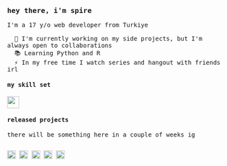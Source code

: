<samp>
  <h3>hey there, i'm spire</h3>

  <p align="left">
    I'm a 17 y/o web developer from Turkiye
    <br />
    <br />
    &nbsp;&nbsp;🔭 I'm currently working on my side projects, but I'm always open to collaborations
    <br />
    &nbsp;&nbsp;📚 Learning Python and R
    <br />
    &nbsp;&nbsp;⚡ In my free time I watch series and hangout with friends irl
  </p>

  <h4>my skill set</h4>
  <a href="https://skillicons.dev">
    <img height="28" src="https://skillicons.dev/icons?i=js,ts,nodejs,mongo,express,pug,react,nextjs,tailwind" />
  </a>

  <h4>released projects</h4>
  <p>there will be something here in a couple of weeks ig</p>

  <!--<table>
    <tbody>
      <td align="center">
        <a target="_blank" href="https://github.com/30sp">
          <img height="80" src="https://github.com/30sp.png?size=100" />
          <br />
          <b>Tekh</b>
          <br />
        </a>
        <sub><code>Founder</code></sub>
      </td>
    </tbody>
  </table>-->

  <h2></h2>
  <img src="https://img.shields.io/static/v1?message=spireast&logo=discord&label=&color=5865f2&logoColor=white&labelColor=&style=for-the-badge" height="20" alt="discord logo" />
  <a href="https://twitter.com/thespireast" target="_blank"><img src="https://img.shields.io/static/v1?message=X&logo=x&label=&color=14171A&logoColor=white&labelColor=&style=for-the-badge" height="20" alt="twitter logo" /></a>
  <a href="https://youtube.com/@spireast" target="_blank"><img src="https://img.shields.io/static/v1?message=YouTube&logo=youtube&label=&color=FF0000&logoColor=white&labelColor=&style=for-the-badge" height="20" alt="youtube logo" /></a>
  <!--<a href="https://www.linkedin.com/in/c4n" target="_blank"><img src="https://img.shields.io/static/v1?message=LinkedIn&logo=linkedin&label=&color=0077B5&logoColor=white&labelColor=&style=for-the-badge" height="20" alt="linkedin logo" /></a>-->
  <a href="https://patreon.com/Spireast" target="_blank"><img src="https://img.shields.io/badge/Patreon-F96854?style=for-the-badge&logo=patreon&logoColor=white" height="20" alt="patreon logo" /></a>
  <a href="https://hits.sh/github.com/30sp/30sp/"><img height="20" alt="Hits" src="https://hits.sh/github.com/30sp/30sp.svg?view=today-total&style=for-the-badge&label=views&color=007ec6&labelColor=14171A&logo=github"/></a>
</samp>
